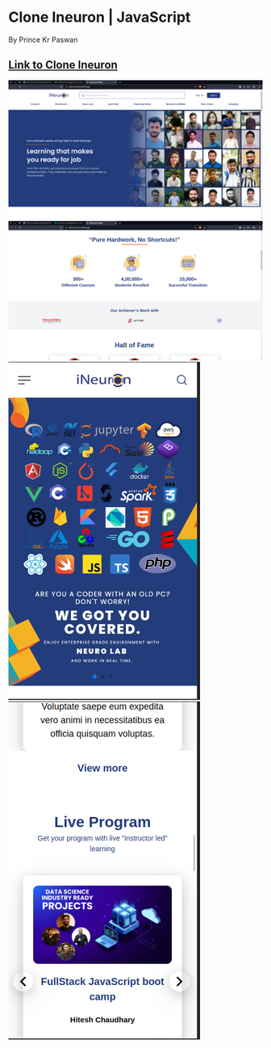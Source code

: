 # Clone Ineuron | JavaScript

By Prince Kr Paswan

## [Link to Clone Ineuron](https://clone-ineuron.netlify.app/)


![Completed Website](./readimg/Screenshot%20from%202023-06-03%2018-04-50.png)
![](./readimg/Screenshot%20from%202023-06-03%2018-04-56.png)
![](./readimg/Screenshot%20from%202023-06-03%2018-05-52.png)
![](./readimg/Screenshot%20from%202023-06-03%2018-06-05.png)




